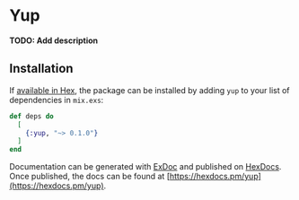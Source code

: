 # Yup

**TODO: Add description**

## Installation

If [available in Hex](https://hex.pm/docs/publish), the package can be installed
by adding `yup` to your list of dependencies in `mix.exs`:

```elixir
def deps do
  [
    {:yup, "~> 0.1.0"}
  ]
end
```

Documentation can be generated with [ExDoc](https://github.com/elixir-lang/ex_doc)
and published on [HexDocs](https://hexdocs.pm). Once published, the docs can
be found at [https://hexdocs.pm/yup](https://hexdocs.pm/yup).

